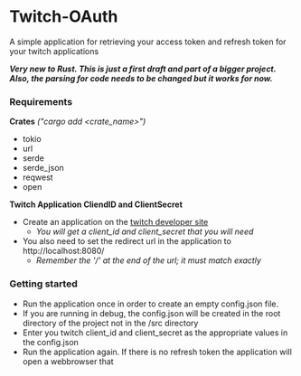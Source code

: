 # Twitch-OAuth
A simple application for retrieving your access token and refresh token for your twitch applications

***Very new to Rust. This is just a first draft and part of a bigger project. Also, the parsing for code needs to be changed but it works for now.***

### Requirements

**Crates** *("cargo add <crate_name>")*
  - tokio
  - url
  - serde
  - serde_json
  - reqwest
  - open

**Twitch Application CliendID and ClientSecret**
  - Create an application on the [twitch developer site](https://dev.twitch.tv/console)
      - *You will get a client_id and client_secret that you will need* 
  - You also need to set the redirect url in the application to http://localhost:8080/
      - *Remember the '/' at the end of the url; it must match exactly*


### Getting started
  - Run the application once in order to create an empty config.json file.
  - If you are running in debug, the config.json will be created in the root directory of the project not in the /src directory
  - Enter you twitch client_id and client_secret as the appropriate values in the config.json
  - Run the application again. If there is no refresh token the application will open a webbrowser that 
